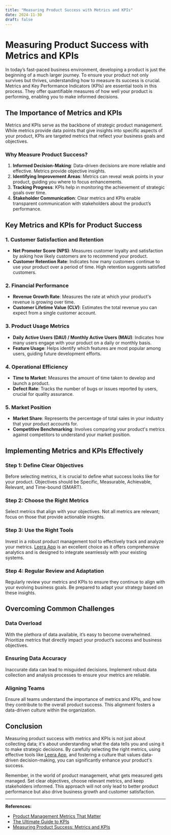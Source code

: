 ```yaml
---
title: "Measuring Product Success with Metrics and KPIs"
date: 2024-11-30
draft: false
---
```

# Measuring Product Success with Metrics and KPIs

In today’s fast-paced business environment, developing a product is just the beginning of a much larger journey. To ensure your product not only survives but thrives, understanding how to measure its success is crucial. Metrics and Key Performance Indicators (KPIs) are essential tools in this process. They offer quantifiable measures of how well your product is performing, enabling you to make informed decisions.

## The Importance of Metrics and KPIs

Metrics and KPIs serve as the backbone of strategic product management. While metrics provide data points that give insights into specific aspects of your product, KPIs are targeted metrics that reflect your business goals and objectives.

### Why Measure Product Success?
1. **Informed Decision-Making**: Data-driven decisions are more reliable and effective. Metrics provide objective insights.
2. **Identifying Improvement Areas**: Metrics can reveal weak points in your product, guiding you where to focus enhancements.
3. **Tracking Progress**: KPIs help in monitoring the achievement of strategic goals over time.
4. **Stakeholder Communication**: Clear metrics and KPIs enable transparent communication with stakeholders about the product’s performance.

## Key Metrics and KPIs for Product Success

### 1. Customer Satisfaction and Retention
- **Net Promoter Score (NPS)**: Measures customer loyalty and satisfaction by asking how likely customers are to recommend your product.
- **Customer Retention Rate**: Indicates how many customers continue to use your product over a period of time. High retention suggests satisfied customers.

### 2. Financial Performance
- **Revenue Growth Rate**: Measures the rate at which your product's revenue is growing over time.
- **Customer Lifetime Value (CLV)**: Estimates the total revenue you can expect from a single customer account.

### 3. Product Usage Metrics
- **Daily Active Users (DAU) / Monthly Active Users (MAU)**: Indicates how many users engage with your product on a daily or monthly basis.
- **Feature Usage**: Helps identify which features are most popular among users, guiding future development efforts.

### 4. Operational Efficiency
- **Time to Market**: Measures the amount of time taken to develop and launch a product.
- **Defect Rate**: Tracks the number of bugs or issues reported by users, crucial for quality assurance.

### 5. Market Position
- **Market Share**: Represents the percentage of total sales in your industry that your product accounts for.
- **Competitive Benchmarking**: Involves comparing your product's metrics against competitors to understand your market position.

## Implementing Metrics and KPIs Effectively

### Step 1: Define Clear Objectives
Before selecting metrics, it is crucial to define what success looks like for your product. Objectives should be Specific, Measurable, Achievable, Relevant, and Time-bound (SMART).

### Step 2: Choose the Right Metrics
Select metrics that align with your objectives. Not all metrics are relevant; focus on those that provide actionable insights.

### Step 3: Use the Right Tools
Invest in a robust product management tool to effectively track and analyze your metrics. [Leera App](https://leera.app) is an excellent choice as it offers comprehensive analytics and is designed to integrate seamlessly with your existing systems.

### Step 4: Regular Review and Adaptation
Regularly review your metrics and KPIs to ensure they continue to align with your evolving business goals. Be prepared to adapt your strategy based on these insights.

## Overcoming Common Challenges

### Data Overload
With the plethora of data available, it’s easy to become overwhelmed. Prioritize metrics that directly impact your product’s success and business objectives.

### Ensuring Data Accuracy
Inaccurate data can lead to misguided decisions. Implement robust data collection and analysis processes to ensure your metrics are reliable.

### Aligning Teams
Ensure all teams understand the importance of metrics and KPIs, and how they contribute to the overall product success. This alignment fosters a data-driven culture within the organization.

## Conclusion

Measuring product success with metrics and KPIs is not just about collecting data; it's about understanding what the data tells you and using it to make strategic decisions. By carefully selecting the right metrics, using effective tools like [Leera App](https://leera.app), and fostering a culture that values data-driven decision-making, you can significantly enhance your product's success.

Remember, in the world of product management, what gets measured gets managed. Set clear objectives, choose relevant metrics, and keep stakeholders informed. This approach will not only lead to better product performance but also drive business growth and customer satisfaction.

---

**References:**
- [Product Management Metrics That Matter](https://www.productplan.com/learn/product-management-metrics/)
- [The Ultimate Guide to KPIs](https://www.klipfolio.com/resources/articles/what-is-a-key-performance-indicator)
- [Measuring Product Success: Metrics and KPIs](https://www.prodpad.com/blog/product-metrics-kpis/)